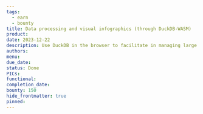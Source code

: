 ```yaml
---
tags:
  - earn
  - bounty
title: Data processing and visual infographics (through DuckDB-WASM)
product: 
date: 2023-12-22
description: Use DuckDB in the browser to facilitate in managing large data and plotting data with visual infographics or realtime analytics.
authors: 
menu: 
due_date: 
status: Done
PICs: 
functional: 
completion_date: 
bounty: 150
hide_frontmatter: true
pinned:
---
```

